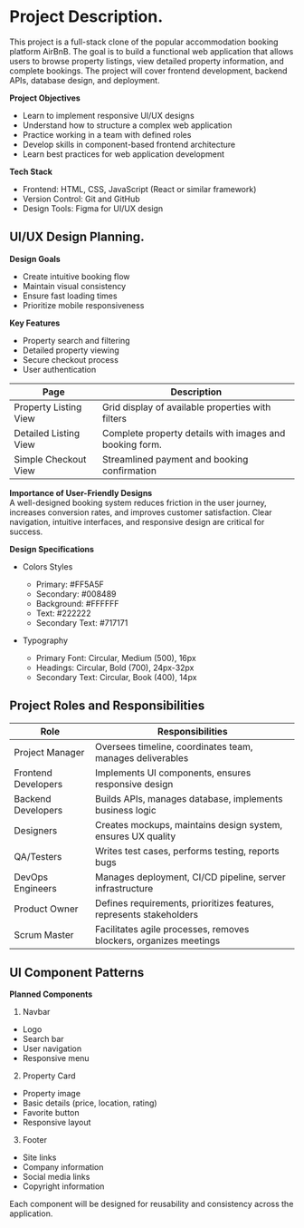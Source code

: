 # Project Description.  
This project is a full-stack clone of the popular accommodation booking platform AirBnB. The goal is to build a functional web application that allows users to browse property listings, view detailed property information, and complete bookings. The project will cover frontend development, backend APIs, database design, and deployment.  

**Project Objectives**  
* Learn to implement responsive UI/UX designs  
* Understand how to structure a complex web application  
* Practice working in a team with defined roles  
* Develop skills in component-based frontend architecture  
* Learn best practices for web application development

**Tech Stack**  
* Frontend: HTML, CSS, JavaScript (React or similar framework)
* Version Control: Git and GitHub
* Design Tools: Figma for UI/UX design


## UI/UX Design Planning.  
**Design Goals**
* Create intuitive booking flow
* Maintain visual consistency
* Ensure fast loading times
* Prioritize mobile responsiveness

**Key Features**  
* Property search and filtering
* Detailed property viewing
* Secure checkout process
* User authentication


| Page | Description |
| --- | --- |
Property Listing View | Grid display of available properties with filters  
Detailed Listing View | Complete property details with images and booking form.  
Simple Checkout View | Streamlined payment and booking confirmation  

**Importance of User-Friendly Designs**  
A well-designed booking system reduces friction in the user journey, increases conversion rates, and improves customer satisfaction. Clear navigation, intuitive interfaces, and responsive design are critical for success.

**Design Specifications**  
* Colors Styles
  * Primary: #FF5A5F
  * Secondary: #008489
  * Background: #FFFFFF
  * Text: #222222
  * Secondary Text: #717171

* Typography  
  * Primary Font: Circular, Medium (500), 16px
  * Headings: Circular, Bold (700), 24px-32px
  * Secondary Text: Circular, Book (400), 14px

## Project Roles and Responsibilities  
Role	| Responsibilities  
--- | ---
Project Manager	| Oversees timeline, coordinates team, manages deliverables  
Frontend Developers	| Implements UI components, ensures responsive design  
Backend Developers	| Builds APIs, manages database, implements business logic  
Designers	| Creates mockups, maintains design system, ensures UX quality  
QA/Testers	| Writes test cases, performs testing, reports bugs  
DevOps Engineers	 | Manages deployment, CI/CD pipeline, server infrastructure  
Product Owner	| Defines requirements, prioritizes features, represents stakeholders  
Scrum Master |	Facilitates agile processes, removes blockers, organizes meetings  

## UI Component Patterns  
**Planned Components**  
1. Navbar

 * Logo
 * Search bar
 * User navigation
 * Responsive menu

2. Property Card  

 * Property image
 * Basic details (price, location, rating)
 * Favorite button
 * Responsive layout

3. Footer  

 * Site links
 * Company information
 * Social media links
 * Copyright information  

Each component will be designed for reusability and consistency across the application.
